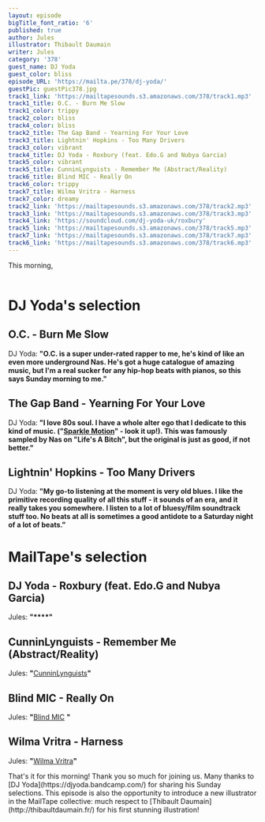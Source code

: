 ```yaml
---
layout: episode
bigTitle_font_ratio: '6'
published: true
author: Jules
illustrator: Thibault Daumain
writer: Jules
category: '378'
guest_name: DJ Yoda
guest_color: bliss
episode_URL: 'https://mailta.pe/378/dj-yoda/'
guestPic: guestPic378.jpg
track1_link: 'https://mailtapesounds.s3.amazonaws.com/378/track1.mp3'
track1_title: O.C. - Burn Me Slow
track1_color: trippy
track2_color: bliss
track4_color: bliss
track2_title: The Gap Band - Yearning For Your Love
track3_title: Lightnin' Hopkins - Too Many Drivers
track3_color: vibrant
track4_title: DJ Yoda - Roxbury (feat. Edo.G and Nubya Garcia)
track5_color: vibrant
track5_title: CunninLynguists - Remember Me (Abstract/Reality)
track6_title: Blind MIC - Really On
track6_color: trippy
track7_title: Wilma Vritra - Harness
track7_color: dreamy
track2_link: 'https://mailtapesounds.s3.amazonaws.com/378/track2.mp3'
track3_link: 'https://mailtapesounds.s3.amazonaws.com/378/track3.mp3'
track4_link: 'https://soundcloud.com/dj-yoda-uk/roxbury'
track5_link: 'https://mailtapesounds.s3.amazonaws.com/378/track5.mp3'
track7_link: 'https://mailtapesounds.s3.amazonaws.com/378/track7.mp3'
track6_link: 'https://mailtapesounds.s3.amazonaws.com/378/track6.mp3'
---
```

<p id="introduction"> This morning, 
<br><br>

</p>


# DJ Yoda's selection


## O.C. - Burn Me Slow
DJ Yoda: **"**O.C. is a super under-rated rapper to me, he's kind of like an even more underground Nas. He's got a huge catalogue of amazing music, but I'm a real sucker for any hip-hop beats with pianos, so this says Sunday morning to me.**"**

## The Gap Band - Yearning For Your Love
DJ Yoda: **"**I love 80s soul. I have a whole alter ego that I dedicate to this kind of music. ("[Sparkle Motion](https://sparkle-motion.bandcamp.com/releases)" - look it up!). This was famously sampled by Nas on "Life's A Bitch", but the original is just as good, if not better.**"**

## Lightnin' Hopkins - Too Many Drivers
DJ Yoda: **"**My go-to listening at the moment is very old blues. I like the primitive recording quality of all this stuff - it sounds of an era, and it really takes you somewhere. I listen to a lot of bluesy/film soundtrack stuff too. No beats at all is sometimes a good antidote to a Saturday night of a lot of beats.**"**


# MailTape's selection

## DJ Yoda - Roxbury (feat. Edo.G and Nubya Garcia)
Jules: **"****"**

## CunninLynguists - Remember Me (Abstract/Reality)
Jules: **"**[CunninLynguists](https://cunninlynguists.bandcamp.com/music)**"**

## Blind MIC - Really On
Jules: **"**[Blind MIC](https://soundcloud.com/mikebaines) **"**

## Wilma Vritra - Harness
Jules: **"**[Wilma Vritra](https://wilmavritra.bandcamp.com/)**"**


<p id="outroduction">That's it for this morning! Thank you so much for joining us. Many thanks to [DJ Yoda](https://djyoda.bandcamp.com/) for sharing his Sunday selections. This episode is also the opportunity to introduce a new illustrator in the MailTape collective: much respect to [Thibault Daumain](http://thibaultdaumain.fr/) for his first stunning illustration! </p>
